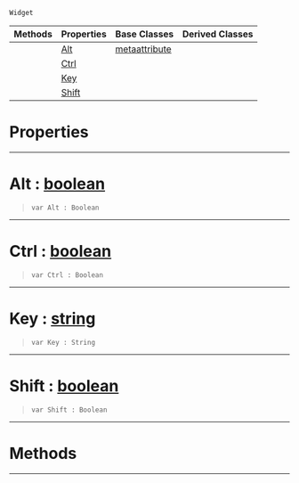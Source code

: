  `Widget`

|Methods|Properties|Base Classes|Derived Classes|
|---|---|---|---|
| |[ Alt](metascriptshortcutattribute.md#alt-zilch-engine-document)|[metaattribute](metaattribute.md)| |
| |[ Ctrl](metascriptshortcutattribute.md#ctrl-zilch-engine-documen)| | |
| |[ Key](metascriptshortcutattribute.md#key-zilch-engine-document)| | |
| |[ Shift](metascriptshortcutattribute.md#shift-zilch-engine-docume)| | |


 #  Properties


---  
 #  Alt : [boolean](../nada_base_types/boolean.md)

> 
> ``` lang=cpp, name=Nada
> var Alt : Boolean


---  
 #  Ctrl : [boolean](../nada_base_types/boolean.md)

> 
> ``` lang=cpp, name=Nada
> var Ctrl : Boolean


---  
 #  Key : [string](../nada_base_types/string.md)

> 
> ``` lang=cpp, name=Nada
> var Key : String


---  
 #  Shift : [boolean](../nada_base_types/boolean.md)

> 
> ``` lang=cpp, name=Nada
> var Shift : Boolean


---  
 #  Methods


---  
 

 